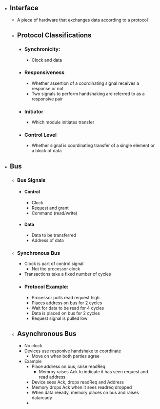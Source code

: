 - ## Interface
	- A piece of hardware that exchanges data according to a protocol
	- ## Protocol Classifications
		- ### Synchronicity:
			- Clock and data 
		- ### Responsiveness
			- Whether assertion of a coordinating signal receives a response or not
			- Two signals to perform handshaking are referred to as a responsive pair
		- ### Initiator
			- Which module initiates transfer
		- ### Control Level
			- Whether signal is coordinating transfer of a single element or a block of data
- ## Bus
	- ### Bus Signals
		- #### Control
			- Clock
			- Request and grant
			- Command (read/write)
		- #### Data
			- Data to be transferred
			- Address of data
	- ### Synchronous Bus
		- Clock is part of control signal 
			- Not the processor clock
		- Transactions take a fixed number of cycles
		- ### Protocol Example:
			- Processor pulls read request high
			- Places address on bus for 2 cycles
			- Wait for data to be read for 4 cycles
			- Data is placed on bus for 2 cycles
			- Request signal is pulled low
	- ## Asynchronous Bus
		- No clock
		- Devices use responive handshake to coordinate
			- Move on when both parties agree
		- Example
			- Place address on bus, raise readReq
				- Memroy raises Ack to indicate it has seen request and read address
			- Device sees Ack, drops readReq and Address
			- Memory drops Ack when it sees readreq dropped
			- When data reeady, memory places on bus and raises dataready
			- 